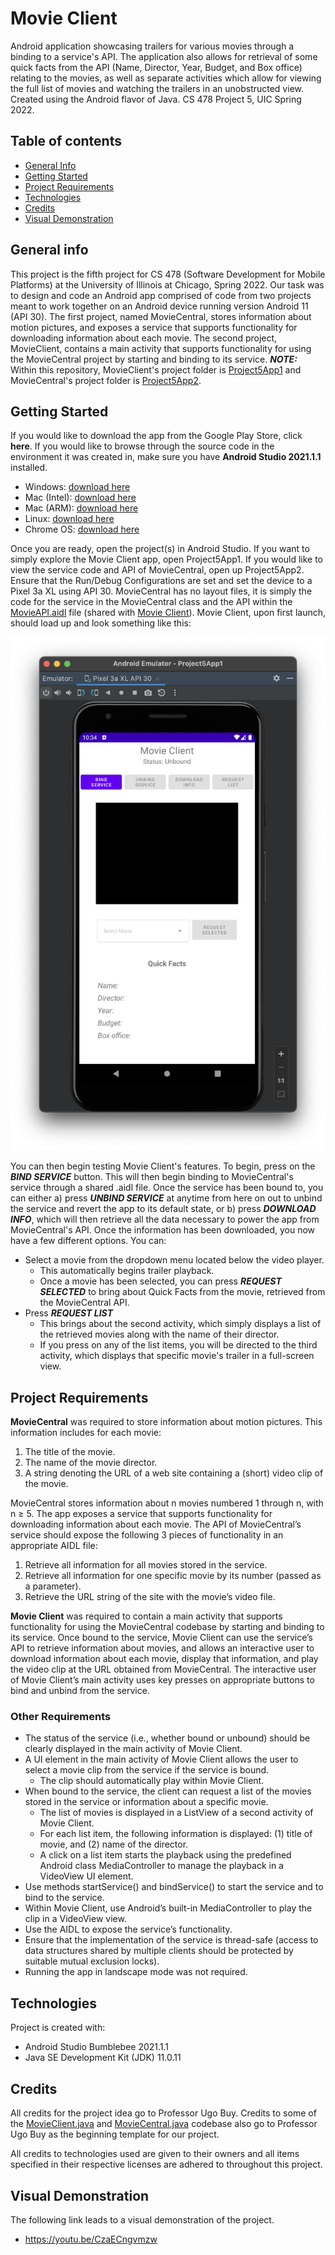 # Movie Client
Android application showcasing trailers for various movies through a binding to a service's API. The application also allows for retrieval of some quick facts from the API (Name, Director, Year, Budget, and Box office) relating to the movies, as well as separate activities which allow for viewing the full list of movies and watching the trailers in an unobstructed view. Created using the Android flavor of Java. CS 478 Project 5, UIC Spring 2022.

## Table of contents
* [General Info](#general-info)
* [Getting Started](#getting-started)
* [Project Requirements](#project-requirements)
* [Technologies](#technologies)
* [Credits](#credits)
* [Visual Demonstration](#visual-demonstration)

## General info
This project is the fifth project for CS 478 (Software Development for Mobile Platforms) at the University of Illinois at Chicago, Spring 2022. Our task was to design and code an Android app comprised of code from two projects meant to work together on an Android device running version Android 11 (API 30). The first project, named MovieCentral, stores information about motion pictures, and exposes a service that supports functionality for downloading information about each movie. The second project, MovieClient, contains a main activity that supports functionality for using the MovieCentral project by starting and binding to its service. ***NOTE:*** Within this repository, MovieClient's project folder is [Project5App1](Project5App1) and MovieCentral's project folder is [Project5App2](Project5App2).

## Getting Started
If you would like to download the app from the Google Play Store, click **here**. If you would like to browse through the source code in the environment it was created in, make sure you have **Android Studio 2021.1.1** installed.
* Windows: [download here](https://redirector.gvt1.com/edgedl/android/studio/install/2021.1.1.20/android-studio-2021.1.1.20-windows.exe)
* Mac (Intel): [download here](https://redirector.gvt1.com/edgedl/android/studio/install/2021.1.1.20/android-studio-2021.1.1.20-mac.dmg)
* Mac (ARM): [download here](https://redirector.gvt1.com/edgedl/android/studio/install/2021.1.1.20/android-studio-2021.1.1.20-mac_arm.dmg)
* Linux: [download here](https://redirector.gvt1.com/edgedl/android/studio/ide-zips/2021.1.1.20/android-studio-2021.1.1.20-linux.tar.gz)
* Chrome OS: [download here](https://redirector.gvt1.com/edgedl/android/studio/install/2021.1.1.20/android-studio-2021.1.1.20-cros.deb)

Once you are ready, open the project(s) in Android Studio. If you want to simply explore the Movie Client app, open Project5App1. If you would like to view the service code and API of MovieCentral, open up Project5App2. Ensure that the Run/Debug Configurations are set and set the device to a Pixel 3a XL using API 30. MovieCentral has no layout files, it is simply the code for the service in the MovieCentral class and the API within the [MovieAPI.aidl](Project5App2/app/src/main/aidl/com/example/moviecommon/MovieAPI.aidl) file (shared with [Movie Client](Project5App1/app/src/main/aidl/com/example/moviecommon/MovieAPI.aidl)). Movie Client, upon first launch, should load up and look something like this:

![App Start](images/app_start.png)
 

You can then begin testing Movie Client's features. To begin, press on the ***BIND SERVICE*** button. This will then begin binding to MovieCentral's service through a shared .aidl file. Once the service has been bound to, you can either a) press ***UNBIND SERVICE*** at anytime from here on out to unbind the service and revert the app to its default state, or b) press ***DOWNLOAD INFO***, which will then retrieve all the data necessary to power the app from MovieCentral's API. Once the information has been downloaded, you now have a few different options. You can:


* Select a movie from the dropdown menu located below the video player.
    * This automatically begins trailer playback.
    * Once a movie has been selected, you can press ***REQUEST SELECTED*** to bring about Quick Facts from the movie, retrieved from the MovieCentral API.
* Press ***REQUEST LIST***
    * This brings about the second activity, which simply displays a list of the retrieved movies along with the name of their director.
    * If you press on any of the list items, you will be directed to the third activity, which displays that specific movie's trailer in a full-screen view.

## Project Requirements
**MovieCentral** was required to store information about motion pictures. This information includes for each movie:


1. The title of the movie.
2. The name of the movie director.
3. A string denoting the URL of a web site containing a (short) video clip of the movie.


 MovieCentral stores information about n movies numbered 1 through n, with n ≥ 5. The app exposes a service that supports functionality for downloading information about each movie. The API of MovieCentral’s service should expose the following 3 pieces of functionality in an appropriate AIDL file: 
 
1. Retrieve all information for all movies stored in the service.
2. Retrieve all information for one specific movie by its number (passed as a parameter). 
3. Retrieve the URL string of the site with the movie’s video file.


**Movie Client** was required to contain a main activity that supports functionality for using the MovieCentral codebase by starting and binding to its service. Once bound to the service, Movie Client can use the service’s API to retrieve information about movies, and allows an interactive user to download information about each movie, display that information, and play the video clip at the URL obtained from MovieCentral. The interactive user of Movie Client’s main activity uses key presses on appropriate buttons to bind and unbind from the service.

### Other Requirements ###
* The status of the service (i.e., whether bound or unbound) should be clearly displayed in the main activity of Movie Client.
* A UI element in the main activity of Movie Client allows the user to select a movie clip from the service if the service is bound.
    * The clip should automatically play within Movie Client.
* When bound to the service, the client can request a list of the movies stored in the service or information about a specific movie.
    * The list of movies is displayed in a ListView of a second activity of Movie Client.
    * For each list item, the following information is displayed: (1) title of movie, and (2) name of the director.
    * A click on a list item starts the playback using the predefined Android class MediaController to manage the playback in a VideoView UI element.
* Use methods startService() and bindService() to start the service and to bind to the service.
* Within Movie Client, use Android’s built-in MediaController to play the clip in a VideoView view.
* Use the AIDL to expose the service’s functionality.
* Ensure that the implementation of the service is thread-safe (access to data structures shared by multiple clients should be protected by suitable mutual exclusion locks).
* Running the app in landscape mode was not required.
    
## Technologies
Project is created with:
* Android Studio Bumblebee 2021.1.1
* Java SE Development Kit (JDK) 11.0.11

## Credits
All credits for the project idea go to Professor Ugo Buy. Credits to some of the [MovieClient.java](Project5App1/app/src/main/java/com/example/project5app1/MovieClient.java) and  [MovieCentral.java](Project5App2/app/src/main/java/com/example/project5app2/MovieCentral.java) codebase also go to Professor Ugo Buy as the beginning template for our project. 

All credits to technologies used are given to their owners and all items specified in their respective licenses are adhered to throughout this project.  

## Visual Demonstration
The following link leads to a visual demonstration of the project.
* https://youtu.be/CzaECngvmzw
